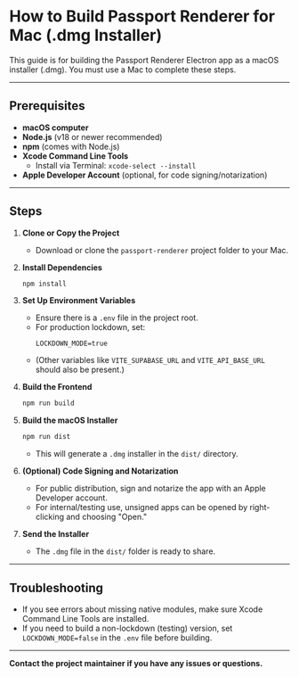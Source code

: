 # How to Build Passport Renderer for Mac (.dmg Installer)

This guide is for building the Passport Renderer Electron app as a macOS installer (.dmg). You must use a Mac to complete these steps.

---

## Prerequisites

- **macOS computer**
- **Node.js** (v18 or newer recommended)
- **npm** (comes with Node.js)
- **Xcode Command Line Tools**
  - Install via Terminal: `xcode-select --install`
- **Apple Developer Account** (optional, for code signing/notarization)

---

## Steps

1. **Clone or Copy the Project**
   - Download or clone the `passport-renderer` project folder to your Mac.

2. **Install Dependencies**
   ```bash
   npm install
   ```

3. **Set Up Environment Variables**
   - Ensure there is a `.env` file in the project root.
   - For production lockdown, set:
     ```
     LOCKDOWN_MODE=true
     ```
   - (Other variables like `VITE_SUPABASE_URL` and `VITE_API_BASE_URL` should also be present.)

4. **Build the Frontend**
   ```bash
   npm run build
   ```

5. **Build the macOS Installer**
   ```bash
   npm run dist
   ```
   - This will generate a `.dmg` installer in the `dist/` directory.

6. **(Optional) Code Signing and Notarization**
   - For public distribution, sign and notarize the app with an Apple Developer account.
   - For internal/testing use, unsigned apps can be opened by right-clicking and choosing "Open."

7. **Send the Installer**
   - The `.dmg` file in the `dist/` folder is ready to share.

---

## Troubleshooting
- If you see errors about missing native modules, make sure Xcode Command Line Tools are installed.
- If you need to build a non-lockdown (testing) version, set `LOCKDOWN_MODE=false` in the `.env` file before building.

---

**Contact the project maintainer if you have any issues or questions.**
